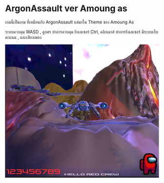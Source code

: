 # ArgonAssault ver Amoung as
 เกมนี้เป็นเกม ที่เหมือนกับ ArgonAssault แต่มาใน Theme ของ Amoung As

 ระบบควบคุม WASD , ลูกศร ทำการควบคุม 
 ยิงเลเซอร์ Ctrl, คลิกเมาส์ ทำการยิงเลเซอร์
 มีระบบเก็บคะแนน , และเสียงเพลง

 <img src=/armong.jpg>
